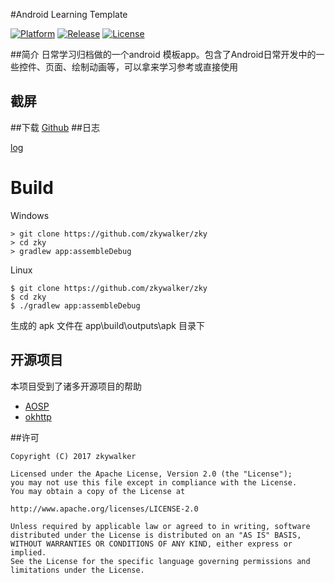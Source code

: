 #Android Learning Template


[![Platform](https://img.shields.io/badge/platform-Android-blue.svg)](https://www.android.com/)
[![Release](https://img.shields.io/badge/release-0.1.0-blue.svg)](https://github.com/zkywalker/zky/releases)
[![License](https://img.shields.io/:license-apache-blue.svg)](https://www.apache.org/licenses/LICENSE-2.0.html)

##简介
日常学习归档做的一个android 模板app。包含了Android日常开发中的一些控件、页面、绘制动画等，可以拿来学习参考或直接使用


## 截屏

##下载
[Github](https://github.com/zkywalker/zky/releases)
##日志

[log](LOG.md)

# Build

Windows

    > git clone https://github.com/zkywalker/zky
    > cd zky
    > gradlew app:assembleDebug

Linux

    $ git clone https://github.com/zkywalker/zky
    $ cd zky
    $ ./gradlew app:assembleDebug

生成的 apk 文件在 app\build\outputs\apk 目录下


## 开源项目
本项目受到了诸多开源项目的帮助
- [AOSP](http://source.android.com/)
- [okhttp](https://github.com/square/okhttp)

##许可
```
Copyright (C) 2017 zkywalker

Licensed under the Apache License, Version 2.0 (the "License");
you may not use this file except in compliance with the License.
You may obtain a copy of the License at

http://www.apache.org/licenses/LICENSE-2.0

Unless required by applicable law or agreed to in writing, software
distributed under the License is distributed on an "AS IS" BASIS,
WITHOUT WARRANTIES OR CONDITIONS OF ANY KIND, either express or implied.
See the License for the specific language governing permissions and
limitations under the License.
```